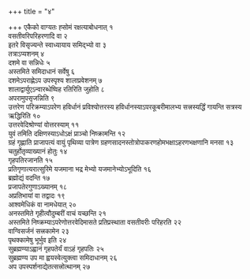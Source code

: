 +++
title = "४"

+++
एकैको वाग्यतः ह्सोमं रक्षत्याबोधनात् १  
वसतीवरिपरिहरणादि वा २  
इतरे विसृज्यन्ते स्वाध्यायाय समिद्भ्यो वा ३  
तत्राऽप्यशनम् ४  
दशमे वा सन्निधेः ५  
अस्तमिते समिदाधानं सर्वेषु ६  
दशमेऽपराह्णेऽप उपस्पृश्य शालाप्रवेशनम् ७  
शालाद्वार्युएऽन्वारब्धेष्विह रतिरिति जुहोति ८  
अपरामुपसृजन्निति ९  
उत्तरेण परिक्रम्याऽपरेण हविर्धानं प्रविश्योत्तरस्य हविर्धानस्याऽपरकूबरीमालभ्य सत्त्रस्यर्द्धिं गायन्ति सत्रस्य ऋद्धिरिति १०  
उत्तरवेदिश्रोण्यां वोत्तरस्याम् ११  
युवं तमिति दक्षिणस्याऽधोऽक्षं प्राञ्चो निष्क्रामन्ति १२  
ग्रहं गृह्णाति प्राजापत्यं वायुं पृथिव्या पात्रेण ग्रहणसादनस्तोत्रोपाकरणहोमभक्षाऽहरणभक्षणानि मनसा १३  
चतुर्होतृव्याख्यानं होतुः १४  
गृहपतिरजानति १५  
प्रतिगृणात्यरात्सुरिमे यजमाना भद्र मेभ्यो यजमानेभ्योऽभूदिति १६  
ब्रह्मोद्यं वदन्ति १७  
प्रजापतेरगुणाऽख्यानम् १८  
अप्रतिभायां वा तद्वादः १९  
आश्वमेधिकं वा नामधेयात् २०  
अनस्तमिते गृहीत्वौदुम्बरीं वाचं यच्छन्ति २१  
अस्तमिते निष्क्रम्याऽपरेणोत्तरवेदिमासते प्रतिप्रस्थाता वसतीवरीः परिहरति २२  
वाग्विसर्जनं सत्त्रकामेन २३  
पृथक्कामेषु भूर्भुव इति २४  
सुब्रह्मण्याऽह्वानं गृहपतेर्यं वाऽहं गृहपतिः २५  
सुब्रह्मण्य उप मा ह्वयस्वेत्युक्त्वा समिदाधानम् २६  
अप उपस्पर्शनाद्येतत्सत्त्रोत्थानम् २७  
